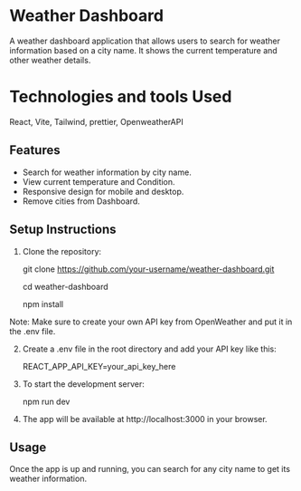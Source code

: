 # Weather Dashboard

A weather dashboard application that allows users to search for weather information based on a city name. It shows the current temperature and other weather details.

# Technologies and tools Used

React, Vite, Tailwind, prettier, OpenweatherAPI

## Features

- Search for weather information by city name.
- View current temperature and Condition.
- Responsive design for mobile and desktop.
- Remove cities from Dashboard.

## Setup Instructions

1. Clone the repository:

   git clone https://github.com/your-username/weather-dashboard.git

   cd weather-dashboard

   npm install

Note: Make sure to create your own API key from OpenWeather and put it in the .env file.

2. Create a .env file in the root directory and add your API key like this:

   REACT_APP_API_KEY=your_api_key_here

3. To start the development server:

   npm run dev

4. The app will be available at http://localhost:3000 in your browser.

## Usage

Once the app is up and running, you can search for any city name to get its weather information.
